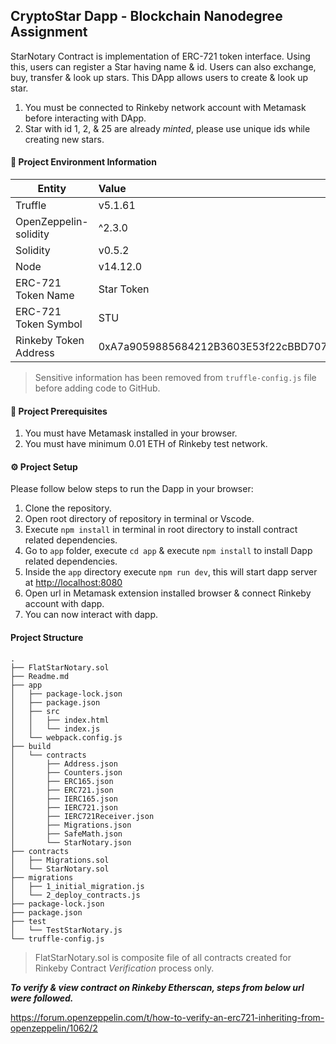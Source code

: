 ## CryptoStar Dapp - Blockchain Nanodegree Assignment

StarNotary Contract is implementation of ERC-721 token interface. Using this, users can register a Star having name & id. Users can also exchange, buy, transfer & look up stars. This DApp allows users to create & look up star.

1. You must be connected to Rinkeby network account with Metamask before interacting with DApp.
2. Star with id 1, 2, & 25 are already *minted*, please use unique ids while creating new stars.



#### 📜 Project Environment Information

| Entity                | Value                                      |
| --------------------- | :----------------------------------------- |
| Truffle               | v5.1.61                                    |
| OpenZeppelin-solidity | ^2.3.0                                     |
| Solidity              | v0.5.2                                     |
| Node                  | v14.12.0                                   |
| ERC-721 Token Name    | Star Token                                 |
| ERC-721 Token Symbol  | STU                                        |
| Rinkeby Token Address | 0xA7a9059885684212B3603E53f22cBBD707Ff5971 |



> Sensitive information has been removed from `truffle-config.js` file before adding code to GitHub.



#### 📌 Project Prerequisites

1. You must have Metamask installed in your browser.
2. You must have minimum 0.01 ETH of Rinkeby test network.



#### ⚙️ Project Setup

Please follow below steps to run the Dapp in your browser:

1. Clone the repository.
2. Open root directory of repository in terminal or Vscode.
3. Execute `npm install` in terminal in root directory to install contract related dependencies.
4. Go to `app` folder, execute `cd app` & execute `npm install` to install Dapp related dependencies.
5. Inside the `app` directory execute `npm run dev`, this will start dapp server at [http://localhost:8080](http://localhost:8080)
6. Open url in Metamask extension installed browser & connect Rinkeby account with dapp.
7. You can now interact with dapp.



#### Project Structure

```
.
├── FlatStarNotary.sol
├── Readme.md
├── app
│   ├── package-lock.json
│   ├── package.json
│   ├── src
│   │   ├── index.html
│   │   └── index.js
│   └── webpack.config.js
├── build
│   └── contracts
│       ├── Address.json
│       ├── Counters.json
│       ├── ERC165.json
│       ├── ERC721.json
│       ├── IERC165.json
│       ├── IERC721.json
│       ├── IERC721Receiver.json
│       ├── Migrations.json
│       ├── SafeMath.json
│       └── StarNotary.json
├── contracts
│   ├── Migrations.sol
│   └── StarNotary.sol
├── migrations
│   ├── 1_initial_migration.js
│   └── 2_deploy_contracts.js
├── package-lock.json
├── package.json
├── test
│   └── TestStarNotary.js
└── truffle-config.js
```

> FlatStarNotary.sol is composite file of all contracts created for Rinkeby Contract *Verification* process only.

***To verify & view contract on Rinkeby Etherscan, steps from below url were followed.***

https://forum.openzeppelin.com/t/how-to-verify-an-erc721-inheriting-from-openzeppelin/1062/2